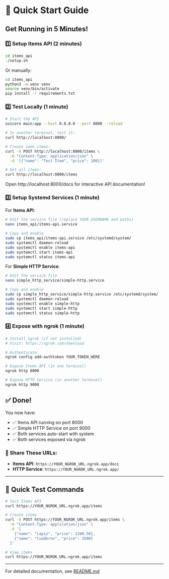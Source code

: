 # 🚀 Quick Start Guide

## Get Running in 5 Minutes!

### 1️⃣ Setup Items API (2 minutes)

```bash
cd items_api
./setup.sh
```

Or manually:
```bash
cd items_api
python3 -m venv venv
source venv/bin/activate
pip install -r requirements.txt
```

### 2️⃣ Test Locally (1 minute)

```bash
# Start the API
uvicorn main:app --host 0.0.0.0 --port 8000 --reload

# In another terminal, test it:
curl http://localhost:8000/

# Create some items:
curl -X POST http://localhost:8000/items \
  -H "Content-Type: application/json" \
  -d '[{"name": "Test Item", "price": 100}]'

# Get all items:
curl http://localhost:8000/items
```

Open http://localhost:8000/docs for interactive API documentation!

### 3️⃣ Setup Systemd Services (1 minute)

For **Items API**:
```bash
# Edit the service file (replace YOUR_USERNAME and paths)
nano items_api/items-api.service

# Copy and enable
sudo cp items_api/items-api.service /etc/systemd/system/
sudo systemctl daemon-reload
sudo systemctl enable items-api
sudo systemctl start items-api
sudo systemctl status items-api
```

For **Simple HTTP Service**:
```bash
# Edit the service file
nano simple_http_service/simple-http.service

# Copy and enable
sudo cp simple_http_service/simple-http.service /etc/systemd/system/
sudo systemctl daemon-reload
sudo systemctl enable simple-http
sudo systemctl start simple-http
sudo systemctl status simple-http
```

### 4️⃣ Expose with ngrok (1 minute)

```bash
# Install ngrok (if not installed)
# Visit: https://ngrok.com/download

# Authenticate
ngrok config add-authtoken YOUR_TOKEN_HERE

# Expose Items API (in one terminal)
ngrok http 8000

# Expose HTTP Service (in another terminal)
ngrok http 9000
```

## ✅ Done!

You now have:
- ✅ Items API running on port 8000
- ✅ Simple HTTP Service on port 9000
- ✅ Both services auto-start with system
- ✅ Both services exposed via ngrok

### 📱 Share These URLs:

- **Items API**: `https://YOUR_NGROK_URL.ngrok.app/docs`
- **HTTP Service**: `https://YOUR_NGROK_URL.ngrok.app/`

---

## 🧪 Quick Test Commands

```bash
# Test Items API
curl https://YOUR_NGROK_URL.ngrok.app/items

# Create items
curl -X POST https://YOUR_NGROK_URL.ngrok.app/items \
  -H "Content-Type: application/json" \
  -d '[
    {"name": "Lapiz", "price": 1200.50},
    {"name": "Cuaderno", "price": 3500}
  ]'

# View items
curl https://YOUR_NGROK_URL.ngrok.app/items
```

---

For detailed documentation, see [README.md](README.md)

